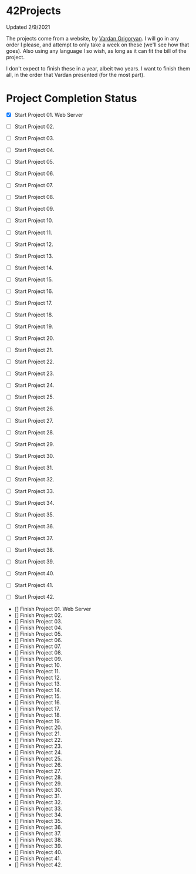 # 42Projects
Updated 2/9/2021

The projects come from a website, by [Vardan Grigoryan](https://itnext.io/42-projects-to-practice-programming-skills-6f5acc10fec0). I will go in any order I please, and attempt to only take a week on these (we'll see how that goes). Also using any language I so wish, as long as it can fit the bill of the project. 

I don't expect to finish these in a year, albeit two years. I want to finish them all, in the order that Vardan presented (for the most part).

# Project Completion Status

- [x] Start Project 01. Web Server
- [ ] Start Project 02.
- [ ] Start Project 03.
- [ ] Start Project 04.
- [ ] Start Project 05.
- [ ] Start Project 06.
- [ ] Start Project 07.
- [ ] Start Project 08.
- [ ] Start Project 09.
- [ ] Start Project 10.
- [ ] Start Project 11.
- [ ] Start Project 12.
- [ ] Start Project 13.
- [ ] Start Project 14.
- [ ] Start Project 15.
- [ ] Start Project 16.
- [ ] Start Project 17.
- [ ] Start Project 18.
- [ ] Start Project 19.
- [ ] Start Project 20.
- [ ] Start Project 21.
- [ ] Start Project 22.
- [ ] Start Project 23.
- [ ] Start Project 24.
- [ ] Start Project 25.
- [ ] Start Project 26.
- [ ] Start Project 27.
- [ ] Start Project 28.
- [ ] Start Project 29.
- [ ] Start Project 30.
- [ ] Start Project 31.
- [ ] Start Project 32.
- [ ] Start Project 33.
- [ ] Start Project 34.
- [ ] Start Project 35.
- [ ] Start Project 36.
- [ ] Start Project 37.
- [ ] Start Project 38.
- [ ] Start Project 39.
- [ ] Start Project 40.
- [ ] Start Project 41.
- [ ] Start Project 42.


- [] Finish Project 01. Web Server
- [] Finish Project 02.
- [] Finish Project 03.
- [] Finish Project 04.
- [] Finish Project 05.
- [] Finish Project 06.
- [] Finish Project 07.
- [] Finish Project 08.
- [] Finish Project 09.
- [] Finish Project 10.
- [] Finish Project 11.
- [] Finish Project 12.
- [] Finish Project 13.
- [] Finish Project 14.
- [] Finish Project 15.
- [] Finish Project 16.
- [] Finish Project 17.
- [] Finish Project 18.
- [] Finish Project 19.
- [] Finish Project 20.
- [] Finish Project 21.
- [] Finish Project 22.
- [] Finish Project 23.
- [] Finish Project 24.
- [] Finish Project 25.
- [] Finish Project 26.
- [] Finish Project 27.
- [] Finish Project 28.
- [] Finish Project 29.
- [] Finish Project 30.
- [] Finish Project 31.
- [] Finish Project 32.
- [] Finish Project 33.
- [] Finish Project 34.
- [] Finish Project 35.
- [] Finish Project 36.
- [] Finish Project 37.
- [] Finish Project 38.
- [] Finish Project 39.
- [] Finish Project 40.
- [] Finish Project 41.
- [] Finish Project 42.
